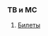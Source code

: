 ### ТВ и МС
1. [Билеты](https://github.com/zpix1/nsu-cheatsheet/tree/content/NSU-PUBLIC/%D0%A2%D0%92%20%D0%B8%20%D0%9C%D0%A1/%D0%91%D0%B8%D0%BB%D0%B5%D1%82%D1%8B.md)
